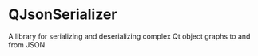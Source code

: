 # QJsonSerializer
A library for serializing and deserializing complex Qt object graphs to and from JSON
